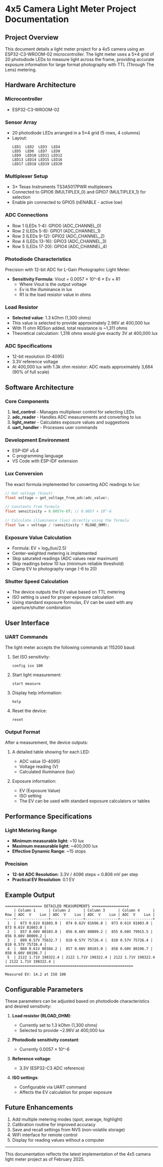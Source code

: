 # 4x5 Camera Light Meter Project Documentation

## Project Overview

This document details a light meter project for a 4x5 camera using an ESP32-C3-WROOM-02 microcontroller. The light meter uses a 5×4 grid of 20 photodiode LEDs to measure light across the frame, providing accurate exposure information for large format photography with TTL (Through The Lens) metering.

## Hardware Architecture

### Microcontroller
- ESP32-C3-WROOM-02

### Sensor Array
- 20 photodiode LEDs arranged in a 5×4 grid (5 rows, 4 columns)
- Layout:
  ```
  LED1  LED2  LED3  LED4
  LED5  LED6  LED7  LED8
  LED9  LED10 LED11 LED12
  LED13 LED14 LED15 LED16
  LED17 LED18 LED19 LED20
  ```

### Multiplexer Setup
- 3× Texas Instruments TS3A5017PWR multiplexers
- Connected to GPIO6 (MULTIPLEX_0) and GPIO7 (MULTIPLEX_1) for selection
- Enable pin connected to GPIO5 (nENABLE - active low)

### ADC Connections
- Row 1 (LEDs 1-4): GPIO0 (ADC_CHANNEL_0)
- Row 2 (LEDs 5-8): GPIO1 (ADC_CHANNEL_1)
- Row 3 (LEDs 9-12): GPIO2 (ADC_CHANNEL_2)
- Row 4 (LEDs 13-16): GPIO3 (ADC_CHANNEL_3)
- Row 5 (LEDs 17-20): GPIO4 (ADC_CHANNEL_4)

### Photodiode Characteristics
Precision with 12-bit ADC for L-Gain Photographic Light Meter:
- **Sensitivity Formula**: Viout = 0.0057 × 10^-6 × Ev × R1
  - Where Viout is the output voltage
  - Ev is the illuminance in lux
  - R1 is the load resistor value in ohms

### Load Resistor
- **Selected value**: 1.3 kOhm (1,300 ohms)
- This value is selected to provide approximately 2.96V at 400,000 lux
- With 11 ohm RDSon added, total resistance is ~1,311 ohms
- Theoretical calculation: 1,316 ohms would give exactly 3V at 400,000 lux

### ADC Specifications
- 12-bit resolution (0-4095)
- 3.3V reference voltage
- At 400,000 lux with 1.3k ohm resistor: ADC reads approximately 3,684 (90% of full scale)

## Software Architecture

### Core Components
1. **led_control** - Manages multiplexer control for selecting LEDs
2. **adc_reader** - Handles ADC measurements and converting to lux
3. **light_meter** - Calculates exposure values and suggestions
4. **uart_handler** - Processes user commands

### Development Environment
- ESP-IDF v5.4
- C programming language
- VS Code with ESP-IDF extension

### Lux Conversion
The exact formula implemented for converting ADC readings to lux:
```c
// Get voltage (Viout)
float voltage = get_voltage_from_adc(adc_value);
    
// Constants from formula
float sensitivity = 0.0057e-6f; // 0.0057 × 10^-6
    
// Calculate illuminance (lux) directly using the formula
float lux = voltage / (sensitivity * RLOAD_OHM);
```

### Exposure Value Calculation
- Formula: EV = log₂(lux/2.5)
- Center-weighted metering is implemented
- Skip saturated readings (ADC values near maximum)
- Skip readings below 10 lux (minimum reliable threshold)
- Clamp EV to photography range (-6 to 20)

### Shutter Speed Calculation
- The device outputs the EV value based on TTL metering
- ISO setting is used for proper exposure calculation
- Using standard exposure formulas, EV can be used with any aperture/shutter combination

## User Interface

### UART Commands
The light meter accepts the following commands at 115200 baud:

1. Set ISO sensitivity:
   ```
   config iso 100
   ```

2. Start light measurement:
   ```
   start measure
   ```

3. Display help information:
   ```
   help
   ```

4. Reset the device:
   ```
   reset
   ```

### Output Format
After a measurement, the device outputs:

1. A detailed table showing for each LED:
   - ADC value (0-4095)
   - Voltage reading (V)
   - Calculated illuminance (lux)

2. Exposure information:
   - EV (Exposure Value)
   - ISO setting
   - The EV can be used with standard exposure calculators or tables

## Performance Specifications

### Light Metering Range
- **Minimum measurable light**: ~10 lux
- **Maximum measurable light**: ~400,000 lux
- **Effective Dynamic Range**: ~15 stops

### Precision
- **12-bit ADC Resolution**: 3.3V / 4096 steps = 0.806 mV per step
- **Practical EV Resolution**: 0.1 EV 

## Example Output

```
================= DETAILED MEASUREMENTS =================
    | Column 1      | Column 2      | Column 3      | Column 4      |
Row | ADC  V    Lux | ADC  V    Lux | ADC  V    Lux | ADC  V    Lux |
----+---------------+---------------+---------------+---------------+
 1  |  873 0.61V 81603.0 |  874 0.62V 81696.8 |  873 0.61V 81603.0 |  873 0.61V 81603.0 |
 2  |  857 0.60V 80103.0 |  856 0.60V 80009.2 |  855 0.60V 79915.5 |  856 0.60V 80009.2 |
 3  |  809 0.57V 75632.7 |  810 0.57V 75726.4 |  810 0.57V 75726.4 |  810 0.57V 75726.4 |
 4  |  860 0.61V 80384.2 |  857 0.60V 80103.0 |  858 0.60V 80196.7 |  858 0.60V 80196.7 |
 5  | 2122 1.71V 198322.4 | 2122 1.71V 198322.4 | 2122 1.71V 198322.4 | 2122 1.71V 198322.4 |
===========================================================

Measured EV: 14.2 at ISO 100
```

## Configurable Parameters

These parameters can be adjusted based on photodiode characteristics and desired sensitivity:

1. **Load resistor (RLOAD_OHM)**: 
   - Currently set to 1.3 kOhm (1,300 ohms)
   - Selected to provide ~2.96V at 400,000 lux

2. **Photodiode sensitivity constant**: 
   - Currently 0.0057 × 10^-6

3. **Reference voltage**:
   - 3.3V (ESP32-C3 ADC reference)

4. **ISO settings**:
   - Configurable via UART command
   - Affects the EV calculation for proper exposure

## Future Enhancements

1. Add multiple metering modes (spot, average, highlight)
2. Calibration routine for improved accuracy
3. Save and recall settings from NVS (non-volatile storage)
4. WiFi interface for remote control
5. Display for reading values without a computer

---

This documentation reflects the latest implementation of the 4x5 camera light meter project as of February 2025.